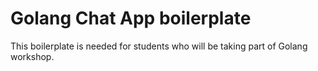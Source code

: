 # Golang Chat App boilerplate

This boilerplate is needed for students who will be taking part of Golang workshop.